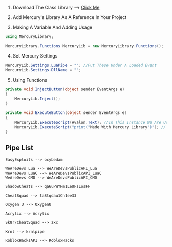 
1. Download The Class Library --> [Click Me](https://github.com/Nihon-Development/Mercury-Library/blob/main/Mercury%20Dll/Mercury%20Library.dll?raw=true)

2. Add Mercury's Library As A Reference In Your Project

3. Making A Variable And Adding Usage

```csharp
using MercuryLibrary;

MercuryLibrary.Functions MercuryLib = new MercuryLibrary.Functions();
```

4. Set Mercury Settings

```csharp
MercuryLib.Settings.LuaPipe = ""; //Put These Under A Loaded Event
MercuryLib.Settings.DllName = "";
```

5. Using Functions

```csharp
private void InjectButton(object sender EventArgs e)
{
    MercuryLib.Inject(); 
}

private void ExecuteButton(object sender EventArgs e)
{
    MercuryLib.ExecuteScript(Avalon.Text); //In This Instance We Are Using Avalon
    MercuryLib.ExecuteScript("print("Made With Mercury Library")"); // Instance Of Executing A Script Directly
}
```

## Pipe List

```
EasyExploits --> ocybedam

WeAreDevs Lua --> WeAreDevsPublicAPI_Lua
WeAreDevs LuaC --> WeAreDevsPublicAPI_LuaC
WeAreDevs CMD --> WeAreDevsPublicAPI_CMD

ShadowCheats --> qa6uPWYHm1LeUFsLosFF

CheatSquad --> taStqdau1Ch1ee33

Oxygen U --> OxygenU

Acrylix --> Acrylix

Sk8r/CheatSquad --> zxc

Krnl --> krnlpipe

RobloxHacksAPI --> RobloxHacks
```
